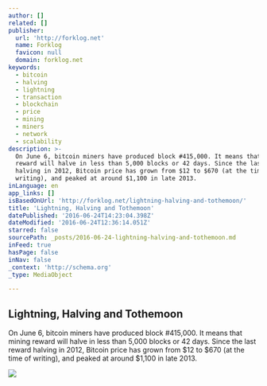 ```yaml
---
author: []
related: []
publisher:
  url: 'http://forklog.net'
  name: Forklog
  favicon: null
  domain: forklog.net
keywords:
  - bitcoin
  - halving
  - lightning
  - transaction
  - blockchain
  - price
  - mining
  - miners
  - network
  - scalability
description: >-
  On June 6, bitcoin miners have produced block #415,000. It means that mining
  reward will halve in less than 5,000 blocks or 42 days. Since the last reward
  halving in 2012, Bitcoin price has grown from $12 to $670 (at the time of
  writing), and peaked at around $1,100 in late 2013.
inLanguage: en
app_links: []
isBasedOnUrl: 'http://forklog.net/lightning-halving-and-tothemoon/'
title: 'Lightning, Halving and Tothemoon'
datePublished: '2016-06-24T14:23:04.398Z'
dateModified: '2016-06-24T12:36:14.051Z'
starred: false
sourcePath: _posts/2016-06-24-lightning-halving-and-tothemoon.md
inFeed: true
hasPage: false
inNav: false
_context: 'http://schema.org'
_type: MediaObject

---
```

<article style=""><h1>Lightning, Halving and Tothemoon</h1><p>On June 6, bitcoin miners have produced block #415,000. It means that mining reward will halve in less than 5,000 blocks or 42 days. Since the last reward halving in 2012, Bitcoin price has grown from $12 to $670 (at the time of writing), and peaked at around $1,100 in late 2013.</p><img src="http://forklog.net/wp-content/uploads/2016/06/halving3.png" /></article>